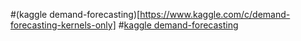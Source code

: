 #(kaggle demand-forecasting)[https://www.kaggle.com/c/demand-forecasting-kernels-only]
#[kaggle demand-forecasting](https://www.kaggle.com/c/demand-forecasting-kernels-only)
